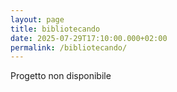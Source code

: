 ```yaml
---
layout: page
title: bibliotecando
date: 2025-07-29T17:10:00.000+02:00
permalink: /bibliotecando/
---
```

Progetto non disponibile
